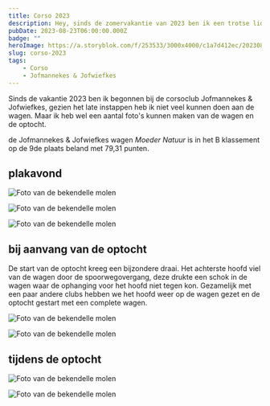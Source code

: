 ```yaml
---
title: Corso 2023
description: Hey, sinds de zomervakantie van 2023 ben ik een trotse lid van de corsoclub Jofmannekes & Jofwiefkes. Hierbij een aantal foto's van de wagen en de optocht.
pubDate: 2023-08-23T06:00:00.000Z
badge: ""
heroImage: https://a.storyblok.com/f/253533/3000x4000/c1a7d412ec/20230825_012937.JPG
slug: corso-2023
tags:
    - Corso
    - Jofmannekes & Jofwiefkes
---
```


Sinds de vakantie 2023 ben ik begonnen bij de corsoclub Jofmannekes & Jofwiefkes, gezien het late instappen heb ik niet veel kunnen doen aan de wagen. Maar ik heb wel een aantal foto's kunnen maken van de wagen en de optocht.

de Jofmannekes & Jofwiefkes wagen *Moeder Natuur* is in het B klassement op de 9de plaats beland met 79,31 punten.


## plakavond

![Foto van de bekendelle molen](https://a.storyblok.com/f/253533/3000x4000/141169bcc3/20230824_234027.JPG/m/800x0/filters:quality(80):format(webp))

![Foto van de bekendelle molen](https://a.storyblok.com/f/253533/4000x3000/1feffb6c08/20230824_234105.JPG/m/800x0/filters:quality(80):format(webp))

![Foto van de bekendelle molen](https://a.storyblok.com/f/253533/4000x3000/7304f6eee4/20230825_011619.JPG/m/800x0/filters:quality(80):format(webp))

## bij aanvang van de optocht
De start van de optocht kreeg een bijzondere draai.
Het achterste hoofd viel van de wagen door de spoorwegovergang, deze drukte een schok in de wagen waar de ophanging voor het hoofd niet tegen kon.
Gezamelijk met een paar andere clubs hebben we het hoofd weer op de wagen gezet en de optocht gestart met een complete wagen.

![Foto van de bekendelle molen](https://a.storyblok.com/f/253533/3000x4000/c1a7d412ec/20230825_012937.JPG/m/800x0/filters:quality(80):format(webp))

![Foto van de bekendelle molen](https://a.storyblok.com/f/253533/3000x4000/5e674564e6/20230825_080122.JPG/m/800x0/filters:quality(80):format(webp))

## tijdens de optocht

![Foto van de bekendelle molen](https://a.storyblok.com/f/253533/3000x4000/8d6f09268b/20230825_092827.JPG/m/800x0/filters:quality(80):format(webp))

![Foto van de bekendelle molen](https://a.storyblok.com/f/253533/3000x4000/04d4f3e926/20230825_101206.JPG/m/800x0/filters:quality(80):format(webp))